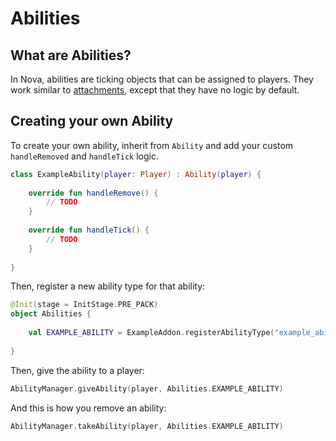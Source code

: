 # Abilities

## What are Abilities?

In Nova, abilities are ticking objects that can be assigned to players. They work similar to [attachments](attachments.md),
except that they have no logic by default.

## Creating your own Ability

To create your own ability, inherit from `Ability` and add your custom `handleRemoved` and `handleTick` logic.

```kotlin
class ExampleAbility(player: Player) : Ability(player) {
    
    override fun handleRemove() {
        // TODO
    }
    
    override fun handleTick() {
        // TODO
    }
    
}
```

Then, register a new ability type for that ability:
```kotlin
@Init(stage = InitStage.PRE_PACK)
object Abilities {
    
    val EXAMPLE_ABILITY = ExampleAddon.registerAbilityType("example_ability", ::MyAbility)
    
}
```

Then, give the ability to a player:

```kotlin
AbilityManager.giveAbility(player, Abilities.EXAMPLE_ABILITY)
```

And this is how you remove an ability:

```kotlin
AbilityManager.takeAbility(player, Abilities.EXAMPLE_ABILITY)
```